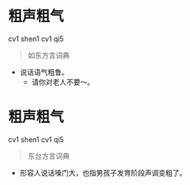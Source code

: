 # 粗声粗气
cv1 shen1 cv1 qi5
> 如东方言词典
- 说话语气粗鲁。
  - 请你对老人不要～。

# 粗声粗气
cv1 shen1 cv1 qi5
> 东台方言词典
- 形容人说话嗓门大，也指男孩子发育阶段声调变粗了。
